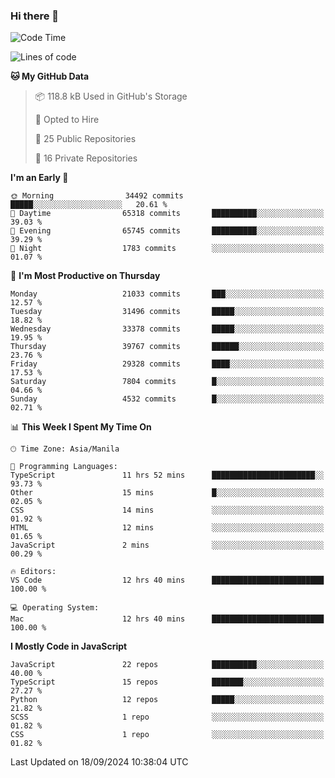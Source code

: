 ### Hi there 👋

<!--START_SECTION:waka-->
![Code Time](http://img.shields.io/badge/Code%20Time-1%2C070%20hrs%201%20min-blue)

![Lines of code](https://img.shields.io/badge/From%20Hello%20World%20I%27ve%20Written-66.5%20million%20lines%20of%20code-blue)

**🐱 My GitHub Data** 

> 📦 118.8 kB Used in GitHub's Storage 
 > 
> 💼 Opted to Hire
 > 
> 📜 25 Public Repositories 
 > 
> 🔑 16 Private Repositories 
 > 
**I'm an Early 🐤** 

```text
🌞 Morning                34492 commits       █████░░░░░░░░░░░░░░░░░░░░   20.61 % 
🌆 Daytime                65318 commits       ██████████░░░░░░░░░░░░░░░   39.03 % 
🌃 Evening                65745 commits       ██████████░░░░░░░░░░░░░░░   39.29 % 
🌙 Night                  1783 commits        ░░░░░░░░░░░░░░░░░░░░░░░░░   01.07 % 
```
📅 **I'm Most Productive on Thursday** 

```text
Monday                   21033 commits       ███░░░░░░░░░░░░░░░░░░░░░░   12.57 % 
Tuesday                  31496 commits       █████░░░░░░░░░░░░░░░░░░░░   18.82 % 
Wednesday                33378 commits       █████░░░░░░░░░░░░░░░░░░░░   19.95 % 
Thursday                 39767 commits       ██████░░░░░░░░░░░░░░░░░░░   23.76 % 
Friday                   29328 commits       ████░░░░░░░░░░░░░░░░░░░░░   17.53 % 
Saturday                 7804 commits        █░░░░░░░░░░░░░░░░░░░░░░░░   04.66 % 
Sunday                   4532 commits        █░░░░░░░░░░░░░░░░░░░░░░░░   02.71 % 
```


📊 **This Week I Spent My Time On** 

```text
🕑︎ Time Zone: Asia/Manila

💬 Programming Languages: 
TypeScript               11 hrs 52 mins      ███████████████████████░░   93.73 % 
Other                    15 mins             █░░░░░░░░░░░░░░░░░░░░░░░░   02.05 % 
CSS                      14 mins             ░░░░░░░░░░░░░░░░░░░░░░░░░   01.92 % 
HTML                     12 mins             ░░░░░░░░░░░░░░░░░░░░░░░░░   01.65 % 
JavaScript               2 mins              ░░░░░░░░░░░░░░░░░░░░░░░░░   00.29 % 

🔥 Editors: 
VS Code                  12 hrs 40 mins      █████████████████████████   100.00 % 

💻 Operating System: 
Mac                      12 hrs 40 mins      █████████████████████████   100.00 % 
```

**I Mostly Code in JavaScript** 

```text
JavaScript               22 repos            ██████████░░░░░░░░░░░░░░░   40.00 % 
TypeScript               15 repos            ███████░░░░░░░░░░░░░░░░░░   27.27 % 
Python                   12 repos            █████░░░░░░░░░░░░░░░░░░░░   21.82 % 
SCSS                     1 repo              ░░░░░░░░░░░░░░░░░░░░░░░░░   01.82 % 
CSS                      1 repo              ░░░░░░░░░░░░░░░░░░░░░░░░░   01.82 % 
```




 Last Updated on 18/09/2024 10:38:04 UTC
<!--END_SECTION:waka-->

